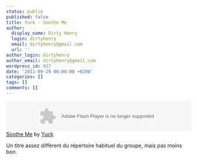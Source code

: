 ```yaml
---
status: publie
published: false
title: Yuck - Soothe Me
author:
  display_name: Dirty Henry
  login: dirtyhenry
  email: dirtyhenry@gmail.com
  url: ''
author_login: dirtyhenry
author_email: dirtyhenry@gmail.com
wordpress_id: 917
date: '2011-09-29 09:00:00 +0200'
categories: []
tags: []
comments: []
---
```

<object height="81" width="100%"><param name="movie" value="http://player.soundcloud.com/player.swf?url=http%3A%2F%2Fapi.soundcloud.com%2Ftracks%2F24120124&"></param><param name="allowscriptaccess" value="always"></param><embed allowscriptaccess="always" height="81" src="http://player.soundcloud.com/player.swf?url=http%3A%2F%2Fapi.soundcloud.com%2Ftracks%2F24120124&" type="application/x-shockwave-flash" width="100%"></embed></object><span><a href="http://soundcloud.com/yuck/soothe-me">Soothe Me</a> by <a href="http://soundcloud.com/yuck">Yuck</a></span>

Un titre assez différent du répertoire habituel du groupe, mais pas moins bon.
